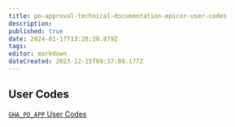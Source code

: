 ```yaml
---
title: po-approval-technical-documentation-epicor-user-codes
description: 
published: true
date: 2024-01-17T13:28:28.879Z
tags: 
editor: markdown
dateCreated: 2023-12-15T09:37:09.177Z
---
```


## User Codes
[`GHA_PO_APP` User Codes](po-approval-technical-documentation-epicor-user-codes-GHA_PO_APP.md)
